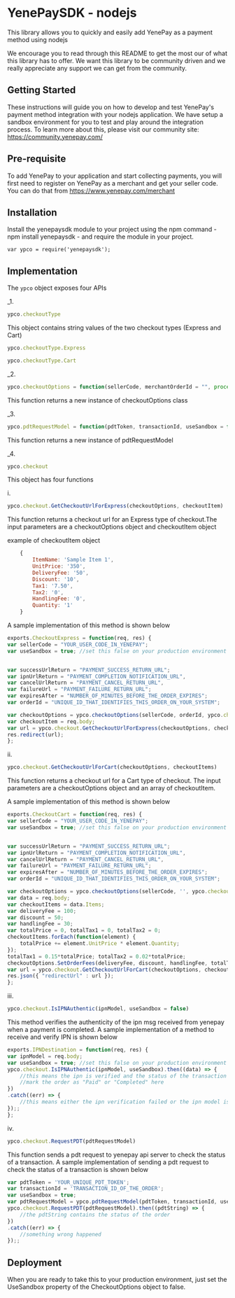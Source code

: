 # YenePaySDK - nodejs

This library allows you to quickly and easily add YenePay as a payment method using nodejs

We encourage you to read through this README to get the most our of what this library has to offer. We want this library to be community driven and we really appreciate any support we can get from the community.

## Getting Started

These instructions will guide you on how to develop and test YenePay's payment method integration with your nodejs application. We have setup a sandbox environment for you to test and play around the integration process. To learn more about this, please visit our community site: https://community.yenepay.com/

## Pre-requisite

To add YenePay to your application and start collecting payments, you will first need to register on YenePay as a merchant and get your seller code. You can do that from https://www.yenepay.com/merchant

## Installation

Install the yenepaysdk module to your project using the npm command - npm install yenepaysdk - and require the module in your project.

```var ypco = require('yenepaysdk');```

## Implementation

The ```ypco``` object exposes four APIs

_1.

```javascript
ypco.checkoutType
```

This object contains string values of the two checkout types (Express and Cart)

```javascript
ypco.checkoutType.Express 

ypco.checkoutType.Cart
```

_2.

```javascript
ypco.checkoutOptions = function(sellerCode, merchantOrderId = "", process = _checkoutType.Express, useSandbox = false, expiresInDays = null, successReturn = "", cancelReturn = "", ipnUrl = "", failureUrl = "")
```

This function returns a new instance of checkoutOptions class

_3.

```javascript
ypco.pdtRequestModel = function(pdtToken, transactionId, useSandbox = false)
```

This function returns a new instance of pdtRequestModel

_4.

```javascript
ypco.checkout
```

This object has four functions

i. 

```javascript
ypco.checkout.GetCheckoutUrlForExpress(checkoutOptions, checkoutItem)
```

This function returns a checkout url for an Express type of checkout.The input parameters are a checkoutOptions object and checkoutItem object

example of checkoutItem object

```javascript
    { 
        ItemName: 'Sample Item 1',
        UnitPrice: '350',
        DeliveryFee: '50',
        Discount: '10',
        Tax1: '7.50',
        Tax2: '0',
        HandlingFee: '0',
        Quantity: '1'
    }
```

A sample implementation of this method is shown below

```javascript
exports.CheckoutExpress = function(req, res) {
var sellerCode = "YOUR_USER_CODE_IN_YENEPAY";
var useSandbox = true; //set this false on your production environment


var successUrlReturn = "PAYMENT_SUCCESS_RETURN_URL";
var ipnUrlReturn = "PAYMENT_COMPLETION_NOTIFICATION_URL",
var cancelUrlReturn = "PAYMENT_CANCEL_RETURN_URL",
var failureUrl = "PAYMENT_FAILURE_RETURN_URL";
var expiresAfter = "NUMBER_OF_MINUTES_BEFORE_THE_ORDER_EXPIRES";
var orderId = "UNIQUE_ID_THAT_IDENTIFIES_THIS_ORDER_ON_YOUR_SYSTEM";

var checkoutOptions = ypco.checkoutOptions(sellerCode, orderId, ypco.checkoutType.Express, useSandbox, expiresAfter, successUrlReturn, cancelUrlReturn, ipnUrlReturn, failureUrl);
var checkoutItem = req.body;
var url = ypco.checkout.GetCheckoutUrlForExpress(checkoutOptions, checkoutItem);
res.redirect(url);
};
```

ii. 

```javascript
ypco.checkout.GetCheckoutUrlForCart(checkoutOptions, checkoutItems)
```

This function returns a checkout url for a Cart type of checkout. The input parameters are a checkoutOptions object and an array of checkoutItem. 

A sample implementation of this method is shown below

```javascript
exports.CheckoutCart = function(req, res) {
var sellerCode = "YOUR_USER_CODE_IN_YENEPAY";
var useSandbox = true; //set this false on your production environment


var successUrlReturn = "PAYMENT_SUCCESS_RETURN_URL";
var ipnUrlReturn = "PAYMENT_COMPLETION_NOTIFICATION_URL",
var cancelUrlReturn = "PAYMENT_CANCEL_RETURN_URL",
var failureUrl = "PAYMENT_FAILURE_RETURN_URL";
var expiresAfter = "NUMBER_OF_MINUTES_BEFORE_THE_ORDER_EXPIRES";
var orderId = "UNIQUE_ID_THAT_IDENTIFIES_THIS_ORDER_ON_YOUR_SYSTEM";

var checkoutOptions = ypco.checkoutOptions(sellerCode, '', ypco.checkoutType.Cart, useSandbox, expiresAfter, successUrlReturn, cancelUrlReturn, ipnUrlReturn, failureUrl);
var data = req.body;
var checkoutItems = data.Items;
var deliveryFee = 100;
var discount = 50;
var handlingFee = 30;
var totalPrice = 0, totalTax1 = 0, totalTax2 = 0;
checkoutItems.forEach(function(element) {
    totalPrice += element.UnitPrice * element.Quantity;
});
totalTax1 = 0.15*totalPrice; totalTax2 = 0.02*totalPrice;
checkoutOptions.SetOrderFees(deliveryFee, discount, handlingFee, totalTax1, totalTax2);
var url = ypco.checkout.GetCheckoutUrlForCart(checkoutOptions, checkoutItems);
res.json({ "redirectUrl" : url });
};
```

iii. 

```javascript
ypco.checkout.IsIPNAuthentic(ipnModel, useSandbox = false)
```

This method verifies the authenticity of the ipn msg received from yenepay when a payment is completed. A sample implementation of a method to receive and verify IPN is shown below

```javascript
exports.IPNDestination = function(req, res) {
var ipnModel = req.body;
var useSandbox = true; //set this false on your production environment
ypco.checkout.IsIPNAuthentic(ipnModel, useSandbox).then((data) => {
    //this means the ipn is verified and the status of the transaction is COMPLETED
    //mark the order as "Paid" or "Completed" here
})
.catch((err) => {
    //this means either the ipn verification failed or the ipn model is INVALIDs
});;
};
```

iv. 

```javascript
ypco.checkout.RequestPDT(pdtRequestModel)
```

This function sends a pdt request to yenepay api server to check the status of a transaction.
A sample implementation of sending a pdt request to check the status of a transaction is shown below

```javascript
var pdtToken = 'YOUR_UNIQUE_PDT_TOKEN';
var transactionId = 'TRANSACTION_ID_OF_THE_ORDER';
var useSandbox = true;
var pdtRequestModel = ypco.pdtRequestModel(pdtToken, transactionId, useSandbox);
ypco.checkout.RequestPDT(pdtRequestModel).then((pdtString) => {
    //the pdtString contains the status of the order
})
.catch((err) => {
    //something wrong happened
});;
```

## Deployment

When you are ready to take this to your production environment, just set the UseSandbox property of the CheckoutOptions object to false.





